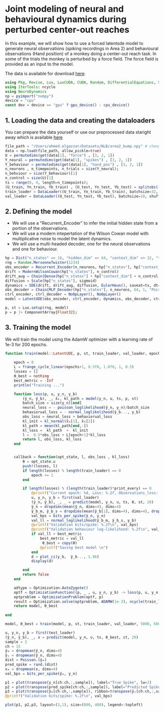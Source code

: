 # Joint modeling of neural and behavioural dynamics during perturbed center-out reaches

In this example, we will show how to use a forced latentsde model to generate neural observations (spiking recordings in Area 2) and behavioural observations (Hand position) of a monkey doing a center-out reach task. In some of the trials the monkey is perturbed by a force field. The force field is provided as an input to the model. 

The data is available for download [here](https://dandiarchive.org/#/dandiset/000128).



```julia
using Pkg, Revise, Lux, LuxCUDA, CUDA, Random, DifferentialEquations, SciMLSensitivity, ComponentArrays, Plots, MLUtils, OptimizationOptimisers, LinearAlgebra, Statistics, Printf, PyCall, Distributions
using IterTools: ncycle
using NeuroDynamics
np = pyimport("numpy")
device = "cpu"
const dev = device == "gpu" ? gpu_device() : cpu_device()

```

## 1. Loading the data and creating the dataloaders

You can prepare the data yourself or use our preprocessed data staright away which is available [here](https://drive.google.com/file/d/1J9)


```julia
file_path = "/Users/ahmed.elgazzar/Datasets/NLB/area2_bump.npy" # change this to the path to the dataset
data = np.load(file_path, allow_pickle=true)
U = permutedims(get(data[1], "force") , [3, 2, 1])
Y_neural = permutedims(get(data[1], "spikes") , [3, 2, 1])
Y_behaviour = permutedims(get(data[1], "hand_pos") , [3, 2, 1])
n_neurons , n_timepoints, n_trials = size(Y_neural);
n_behviour = size(Y_behaviour)[1] 
n_control = size(U)[1]
ts = range(0, 4, length=n_timepoints);
(U_train, Yn_train, Yb_train) , (U_test, Yn_test, Yb_test) = splitobs((U, Y_neural, Y_behaviour); at=0.8)
train_loader = DataLoader((U_train, Yn_train, Yb_train), batchsize=32, shuffle=true)
val_loader = DataLoader((U_test, Yn_test, Yb_test), batchsize=10, shuffle=true);
```

## 2. Defining the model 
- We will use a "Recurrent_Encoder" to infer the initial hidden state from a portion of the observations. 
- We will use a modern intepertation of the Wilson Cowan model with multiplicative noise to model the latent dynamics.
- We will use a multi-headed decoder, one for the neural observations and one for behaviour.


```julia
hp = Dict("n_states" => 16, "hidden_dim" => 64, "context_dim" => 32, "t_init" => Int(0.5 * n_timepoints))
rng = Random.MersenneTwister(1234)
obs_encoder = Recurrent_Encoder(n_neurons, hp["n_states"], hp["context_dim"], 32, hp["t_init"])
drift = ModernWilsonCowan(hp["n_states"], n_control)
drift_aug = Chain(Dense(hp["n_states"] + hp["context_dim"] + n_control, hp["hidden_dim"], relu), Dense(hp["hidden_dim"], hp["n_states"],tanh))
diffusion = Scale(hp["n_states"], sigmoid)
dynamics = SDE(drift, drift_aug, diffusion, EulerHeun(), saveat=ts, dt=ts[2]-ts[1])
obs_decoder = Chain(MLP_Decoder(hp["n_states"], n_neurons, 64, 1, "Poisson"), Lux.BranchLayer(NoOpLayer(), Linear_Decoder(n_neurons, n_behviour,"Gaussian")))
ctrl_encoder, ctrl_decoder = NoOpLayer(), NoOpLayer()
model = LatentUDE(obs_encoder, ctrl_encoder, dynamics, obs_decoder, ctrl_decoder, dev)

p, st = Lux.setup(rng, model)
p = p |> ComponentArray{Float32};

```

## 3. Training the model 

We will train the model using the AdamW optimizer with a learning rate of 1e-3 for 200 epochs. 



```julia
function train(model::LatentUDE, p, st, train_loader, val_loader, epochs, print_every)
    
    epoch = 0
    L = frange_cycle_linear(epochs+1, 0.5f0, 1.0f0, 1, 0.5)
    losses = []
    θ_best = nothing
    best_metric = -Inf
    println("Training ...")

    function loss(p, u, y_n, y_b)
        (ŷ_n, ŷ_b), _, x̂₀, kl_path = model(y_n, u, ts, p, st)
        batch_size = size(y_n)[end]
        neural_loss = - poisson_loglikelihood(ŷ_n, y_n)/batch_size
        behaviorual_loss = - normal_loglikelihood(ŷ_b..., y_b)
        obs_loss = neural_loss + behaviorual_loss
        kl_init = kl_normal(x̂₀[1], x̂₀[2])
        kl_path = mean(kl_path[end,:])
        kl_loss =  kl_path  +  kl_init
        l =  0.5*obs_loss + L[epoch+1]*kl_loss
        return l, obs_loss, kl_loss
    end


    callback = function(opt_state, l, obs_loss , kl_loss)
        θ = opt_state.u
        push!(losses, l)
        if length(losses) % length(train_loader) == 0
            epoch += 1
        end

        if length(losses) % (length(train_loader)*print_every) == 0
            @printf("Current epoch: %d, Loss: %.2f, Observations_loss: %d, KL: %.2f\n", epoch, losses[end], obs_loss, kl_loss)
            u, y_n, y_b = first(val_loader) 
            (ŷ_n, ŷ_b), _, _ = predict(model, y_n, u, ts, θ, st, 20) 
            ŷ_n = dropdims(mean(ŷ_n, dims=4), dims=4)
            ŷ_b_m, ŷ_b_s = dropdims(mean(ŷ_b[1], dims=4), dims=4), dropdims(mean(ŷ_b[2], dims=4), dims=4)
            val_bps = bits_per_spike(ŷ_n, y_n)
            val_ll = normal_loglikelihood(ŷ_b_m, ŷ_b_s, y_b)
            @printf("Validation bits/spike: %.2f\n", val_bps)
            @printf("Validation behaviour log-likelihood: %.2f\n", val_ll)
            if val_ll > best_metric
                best_metric = val_ll
                 θ_best = copy(θ)
                @printf("Saving best model \n")
            end   
            d = plot_ci(y_b,  ŷ_b..., 1.96)
            display(d)

        end
        return false
    end

    adtype = Optimization.AutoZygote()
    optf = OptimizationFunction((p, _ , u, y_n, y_b) -> loss(p, u, y_n, y_b), adtype)
    optproblem = OptimizationProblem(optf, p)
    result = Optimization.solve(optproblem, ADAMW(1e-3), ncycle(train_loader, epochs); callback)
    return model, θ_best
    
end

```


```julia
model, θ_best = train(model, p, st, train_loader, val_loader, 5000, 500);
```


```julia
u, y_n, y_b = first(test_loader) 
(ŷ_n, ŷ_b), _, x = predict(model, y_n, u, ts, θ_best, st, 20)
sample = 2
ch = 15
ŷₘ = dropmean(ŷ_n, dims=4)
ŷₛ = dropmean(ŷ_n, dims=4)
dist = Poisson.(ŷₘ)
pred_spike = rand.(dist)
xₘ = dropmean(x, dims=4)
val_bps = bits_per_spike(ŷₘ, y_n)

p1 = plot(transpose(y_n[ch:ch,:,sample]), label="True Spike", lw=2)
p2 = plot(transpose(pred_spike[ch:ch,:,sample]), label="Predicted Spike", lw=2, color="red")
p3 = plot(transpose(ŷₘ[ch:ch,:,sample]), ribbon=transpose(ŷₛ[ch:ch,:,sample]), label="Infered rates", lw=2, color="green")
@printf("Validation bits/spike: %.2f\n", val_bps)

plot(p1, p2,p3, layout=(3,1), size=(800, 400), legend=:topleft)

```
